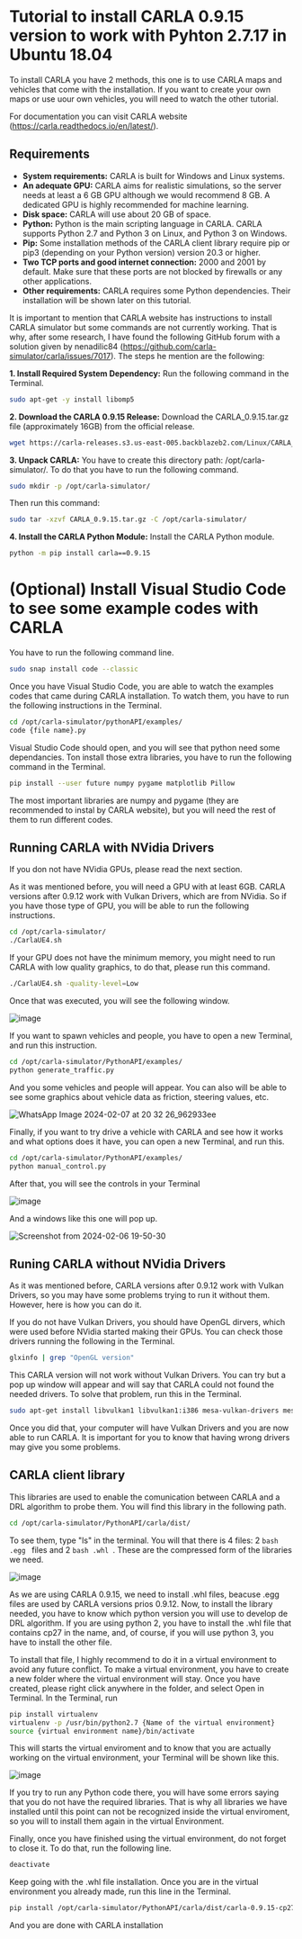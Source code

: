 # Tutorial to install CARLA 0.9.15 version to work with Pyhton 2.7.17 in Ubuntu 18.04

To install CARLA you have 2 methods, this one is to use CARLA maps and vehicles that come with the installation. If you want to create your own maps or use uour own vehicles, you will need to watch the other tutorial.

For documentation you can visit CARLA website (https://carla.readthedocs.io/en/latest/). 

## Requirements
- **System requirements:** CARLA is built for Windows and Linux systems.
- **An adequate GPU:** CARLA aims for realistic simulations, so the server needs at least a 6 GB GPU although we would recommend 8 GB. A dedicated GPU is highly recommended for machine learning.
- **Disk space:** CARLA will use about 20 GB of space.
- **Python:** Python is the main scripting language in CARLA. CARLA supports Python 2.7 and Python 3 on Linux, and Python 3 on Windows.
- **Pip:** Some installation methods of the CARLA client library require pip or pip3 (depending on your Python version) version 20.3 or higher.
- **Two TCP ports and good internet connection:** 2000 and 2001 by default. Make sure that these ports are not blocked by firewalls or any other applications.
- **Other requirements:** CARLA requires some Python dependencies. Their installation will be shown later on this tutorial.

It is important to mention that CARLA website has instructions to install CARLA simulator but some commands are not currently working. That is why, after some research, I have found the following GitHub forum with a solution given by nenadilic84 (https://github.com/carla-simulator/carla/issues/7017). The steps he mention are the following:

**1. Install Required System Dependency:** Run the following command in the Terminal.
```bash
sudo apt-get -y install libomp5
```
**2. Download the CARLA 0.9.15 Release:** Download the CARLA_0.9.15.tar.gz file (approximately 16GB) from the official release.
```bash
wget https://carla-releases.s3.us-east-005.backblazeb2.com/Linux/CARLA_0.9.15.tar.gz
```
**3. Unpack CARLA:** You have to create this directory path: /opt/carla-simulator/. To do that you have to run the following command.
```bash
sudo mkdir -p /opt/carla-simulator/
```
Then run this command:
```bash
sudo tar -xzvf CARLA_0.9.15.tar.gz -C /opt/carla-simulator/
```
**4. Install the CARLA Python Module:** Install the CARLA Python module.
```bash
python -m pip install carla==0.9.15
```
# (Optional) Install Visual Studio Code to see some example codes with CARLA
You have to run the following command line.
```bash
sudo snap install code --classic
```
Once you have Visual Studio Code, you are able to watch the examples codes that came during CARLA installation. To watch them, you have to run the following instructions in the Terminal.

```bash
cd /opt/carla-simulator/pythonAPI/examples/
code {file name}.py
```

Visual Studio Code should open, and you will see that python need some dependancies. Ton install those extra libraries, you have to run the following command in the Terminal.

```bash
pip install --user future numpy pygame matplotlib Pillow
```
The most important libraries are numpy and pygame (they are recommended to instal by CARLA website), but you will need the rest of them to run different codes. 

## Running CARLA with NVidia Drivers

If you don not have NVidia GPUs, please read the next section. 

As it was mentioned before, you will need a GPU with at least 6GB. CARLA versions after 0.9.12 work with Vulkan Drivers, which are from NVidia. So if you have those type of GPU, you will be able to run the following instructions.

```bash
cd /opt/carla-simulator/
./CarlaUE4.sh
```

If your GPU does not have the minimum memory, you might need to run CARLA with low quality graphics, to do that, please run this command.

```bash
./CarlaUE4.sh -quality-level=Low
```
Once that was executed, you will see the following window.

![image](https://github.com/0123gabriel/Ubuntu_ROS_Tutorial/assets/108648272/5795fb3d-9e61-4d17-804c-cb67dc20efbb)


If you want to spawn vehicles and people, you have to open a new Terminal, and run this instruction.

```bash
cd /opt/carla-simulator/PythonAPI/examples/
python generate_traffic.py
```

And you some vehicles and people will appear. You can also will be able to see some graphics about vehicle data as friction, steering values, etc. 

![WhatsApp Image 2024-02-07 at 20 32 26_962933ee](https://github.com/0123gabriel/Ubuntu_ROS_Tutorial/assets/108648272/9ea0b18e-191d-4e79-a9e2-0a0df7bea269)


Finally, if you want to try drive a vehicle with CARLA and see how it works and what options does it have, you can open a new Terminal, and run this.

```bash
cd /opt/carla-simulator/PythonAPI/examples/
python manual_control.py
```
After that, you will see the controls in your Terminal

![image](https://github.com/0123gabriel/Ubuntu_ROS_Tutorial/assets/108648272/6d776da1-6bbc-4174-af0b-3d7079a45137)

And a windows like this one will pop up. 

![Screenshot from 2024-02-06 19-50-30](https://github.com/0123gabriel/Ubuntu_ROS_Tutorial/assets/108648272/6a6028dc-941b-4e09-a237-f3be64ece37a)

## Runing CARLA without NVidia Drivers

As it was mentioned before, CARLA versions after 0.9.12 work with Vulkan Drivers, so you may have some problems trying to run it without them. However, here is how you can do it. 

If you do not have Vulkan Drivers, you should have OpenGL dirvers, which were used before NVidia started making their GPUs. You can check those drivers running the following in the Terminal. 

```bash
glxinfo | grep "OpenGL version"
```

This CARLA version will not work without Vulkan Drivers. You can try but a pop up window will appear and will say that CARLA could not found the needed drivers. To solve that problem, run this in the Terminal. 

```bash
sudo apt-get install libvulkan1 libvulkan1:i386 mesa-vulkan-drivers mesa-vulkan-drivers:i386
```

Once you did that, your computer will have Vulkan Drivers and you are now able to run CARLA. It is important for you to know that having wrong drivers may give you some problems. 

## CARLA client library

This libraries are used to enable the comunication between CARLA and a DRL algorithm to probe them. You will find this library in the following path.

```bash
cd /opt/carla-simulator/PythonAPI/carla/dist/
```

To see them, type "ls" in the terminal. You will that there is 4 files: 2 ```bash .egg ``` files and 2 ```bash .whl ```. These are the compressed form of the libraries we need.  

![image](https://github.com/0123gabriel/Ubuntu_ROS_Tutorial/assets/108648272/9ae81e8b-9e58-4ae6-8a5e-07b6e4f30bb0)

As we are using CARLA 0.9.15, we need to install .whl files, beacuse .egg files are used by CARLA versions prios 0.9.12. 
Now, to install the library needed, you have to know which python version you will use to develop de DRL algorithm. If you are using python 2, you have to install the .whl file that contains cp27 in the name, and, of course, if you will use python 3, you have to install the other file. 

To install that file, I highly recommend to do it in a virtual environment to avoid any future conflict. To make a virtual environment, you have to create a new folder where the virtual environment will stay. Once you have created, please right click anywhere in the folder, and select Open in Terminal. In the Terminal, run 

```bash
pip install virtualenv
virtualenv -p /usr/bin/python2.7 {Name of the virtual environment}
source {virtual environment name}/bin/activate
```

This will starts the virtual enviroment and to know that you are actually working on the virtual environment, your Terminal will be shown like this.

![image](https://github.com/0123gabriel/Ubuntu_ROS_Tutorial/assets/108648272/81fb3e03-3635-4b1a-a809-a033622525d7)

If you try to run any Python code there, you will have some errors saying that you do not have the required libraries. That is why all libraries we have installed until this point can not be recognized inside the virtual enviroment, so you will to install them again in the virtual Environment. 

Finally, once you have finished using the virtual environment, do not forget to close it. To do that, run the following line. 

```bash
deactivate
```

Keep going with the .whl file installation. Once you are in the virtual environment you already made, run this line in the Terminal.

```bash
pip install /opt/carla-simulator/PythonAPI/carla/dist/carla-0.9.15-cp27-cp27mu-manylinux_2_27_x86_64.whl
```

And you are done with CARLA installation
